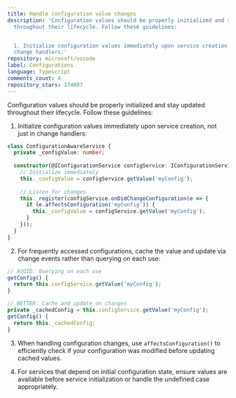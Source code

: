 ```yaml
---
title: Handle configuration value changes
description: 'Configuration values should be properly initialized and stay updated
  throughout their lifecycle. Follow these guidelines:


  1. Initialize configuration values immediately upon service creation, not just in
  change handlers:'
repository: microsoft/vscode
label: Configurations
language: Typescript
comments_count: 4
repository_stars: 174887
---
```


Configuration values should be properly initialized and stay updated throughout their lifecycle. Follow these guidelines:

1. Initialize configuration values immediately upon service creation, not just in change handlers:
```ts
class ConfigurationAwareService {
  private _configValue: number;
  
  constructor(@IConfigurationService configService: IConfigurationService) {
    // Initialize immediately
    this._configValue = configService.getValue('myConfig');
    
    // Listen for changes
    this._register(configService.onDidChangeConfiguration(e => {
      if (e.affectsConfiguration('myConfig')) {
        this._configValue = configService.getValue('myConfig');
      }
    }));
  }
}
```

2. For frequently accessed configurations, cache the value and update via change events rather than querying on each use:
```ts
// AVOID: Querying on each use
getConfig() {
  return this.configService.getValue('myConfig');
}

// BETTER: Cache and update on changes
private _cachedConfig = this.configService.getValue('myConfig');
getConfig() {
  return this._cachedConfig;
}
```

3. When handling configuration changes, use `affectsConfiguration()` to efficiently check if your configuration was modified before updating cached values.

4. For services that depend on initial configuration state, ensure values are available before service initialization or handle the undefined case appropriately.